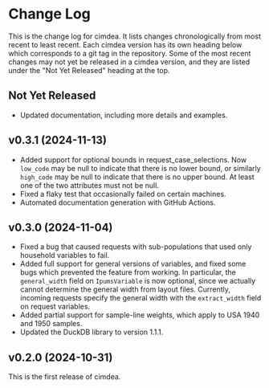 # Change Log

This is the change log for cimdea. It lists changes chronologically from most
recent to least recent. Each cimdea version has its own heading below which
corresponds to a git tag in the repository. Some of the most recent changes may
not yet be released in a cimdea version, and they are listed under the "Not Yet
Released" heading at the top.

## Not Yet Released

* Updated documentation, including more details and examples.

## v0.3.1 (2024-11-13)

* Added support for optional bounds in request_case_selections. Now `low_code` may
  be null to indicate that there is no lower bound, or similarly `high_code` may
  be null to indicate that there is no upper bound. At least one of the two attributes
  must not be null.
* Fixed a flaky test that occasionally failed on certain machines.
* Automated documentation generation with GitHub Actions.

## v0.3.0 (2024-11-04)

* Fixed a bug that caused requests with sub-populations that used only household
  variables to fail.
* Added full support for general versions of variables, and fixed some bugs
  which prevented the feature from working. In particular, the `general_width`
  field on `IpumsVariable` is now optional, since we actually cannot determine
  the general width from layout files. Currently, incoming requests specify the
  general width with the `extract_width` field on request variables.
* Added partial support for sample-line weights, which apply to USA 1940 and 1950 samples.
* Updated the DuckDB library to version 1.1.1.

## v0.2.0 (2024-10-31)

This is the first release of cimdea.
